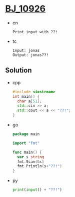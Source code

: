 # [BJ_10926](https://acmicpc.net/problem/10926)

* en

  ```en
  Print input with ??!
  ```

* tc

  ```tc
  Input: jonas
  Output: jonas??!
  ```

## Solution

* cpp

  ```cpp
  #include <iostream>
  int main() {
    char a[51];
    std::cin >> a;
    std::cout << a << "??!";
  }
  ```

* go

  ```go
  package main

  import "fmt"

  func main() {
    var s string
    fmt.Scan(&s)
    fmt.Println(s+"??!")
  }
  ```

* py

  ```py
  print(input() + "??!")
  ```
